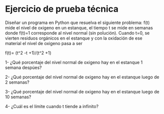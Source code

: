 # Ejercicio de prueba técnica

Diseñar un programa en Python que resuelva el siguiente problema: 
f(t) mide el nivel de oxigeno en un estanque, el tiempo t se mide en semanas donde f(t)=1 corresponde al nivel normal (sin polución).
Cuando t=0, se vierten residuos orgánicos en el estanque y con la oxidación de ese material el nivel de oxigeno pasa a ser

f(t)= (t^2 -t +1)/(t^2 +1)

1- ¿Qué porcentaje del nivel normal de oxigeno hay en el estanque 1 semana despúes?

2- ¿Qué porcentaje del nivel normal de oxigeno hay en el estanque luego de 2 semanas?

3- ¿Qué porcentaje del nivel normal de oxigeno hay en el estanque luego de 10 semanas?

4- ¿Cuál es el límite cuando t tiende a infinito?
